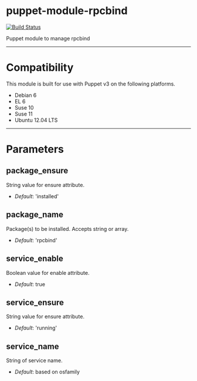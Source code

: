 # puppet-module-rpcbind


[![Build Status](https://api.travis-ci.org/ghoneycutt/puppet-module-rpcbind.png?branch=master)](https://travis-ci.org/ghoneycutt/puppet-module-rpcbind)

Puppet module to manage rpcbind

---

# Compatibility

This module is built for use with Puppet v3 on the following platforms.

 * Debian 6
 * EL 6
 * Suse 10
 * Suse 11
 * Ubuntu 12.04 LTS

---

# Parameters

package_ensure
--------------
String value for ensure attribute.

- *Default*: 'installed'

package_name
------------
Package(s) to be installed. Accepts string or array.

- *Default*: 'rpcbind'

service_enable
--------------
Boolean value for enable attribute.

- *Default*: true

service_ensure
--------------
String value for ensure attribute.

- *Default*: 'running'

service_name
------------
String of service name.

- *Default*: based on osfamily

